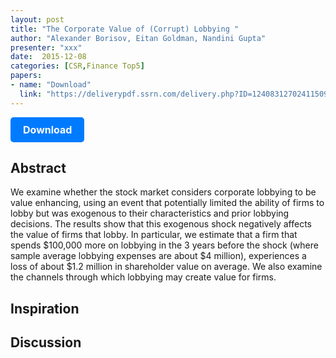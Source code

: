 ```yaml
---
layout: post
title: "The Corporate Value of (Corrupt) Lobbying "
author: "Alexander Borisov, Eitan Goldman, Nandini Gupta"
presenter: "xxx"
date:  2015-12-08
categories: [CSR,Finance Top5]
papers:
- name: "Download"
  link: "https://deliverypdf.ssrn.com/delivery.php?ID=124083127024115092016119095025087087057013006006039043089016070023002126074087090068056000031041111006030010003100104027067082062074008052087001003083074108118007090013049090094122020020027008096117085006000086108122095065092122110122006071115066117&EXT=pdf&INDEX=TRUE"
---
```



<p>
  <a href="https://deliverypdf.ssrn.com/delivery.php?ID=124083127024115092016119095025087087057013006006039043089016070023002126074087090068056000031041111006030010003100104027067082062074008052087001003083074108118007090013049090094122020020027008096117085006000086108122095065092122110122006071115066117&EXT=pdf&INDEX=TRUE" class="button">
    Download
  </a>
</p>

<style>
  .button {
    display: inline-block;
    padding: 10px 20px;
    background-color: #007bff;
    color: #fff;
    text-decoration: none;
    border-radius: 5px;
    font-size: 16px;
    font-weight: bold;
  }
</style>

## Abstract
We examine whether the stock market considers corporate lobbying to be value enhancing, using an event that potentially limited the ability of firms to lobby but was exogenous to their characteristics and prior lobbying decisions. The results show that this exogenous shock negatively affects the value of firms that lobby. In particular, we estimate that a firm that spends $100,000 more on lobbying in the 3 years before the shock (where sample average lobbying expenses are about $4 million), experiences a loss of about $1.2 million in shareholder value on average. We also examine the channels through which lobbying may create value for firms.
## Inspiration




## Discussion
